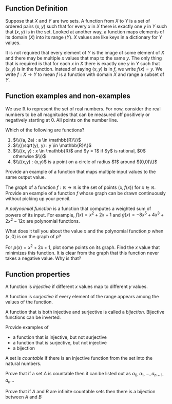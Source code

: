 ## Function Definition

Suppose that $X$ and $Y$ are two sets.  A function from $X$ to $Y$ is a set of ordered pairs $(x,y)$ such that for every $x$ in $X$ there is exactly one $y$ in $Y$ such that $(x,y)$ is in the set.  Looked at another way, a function maps elements of its domain ($X$) into its range ($Y$). $X$ values are like keys in a dictionary for $Y$ values.

It is not required that every element of $Y$ is the image of some element of $X$ and there may be multiple $x$ values that map to the same $y$.  The only thing that is required is that for each $x$ in $X$ there is exactly one $y$ in $Y$ such that $(x,y)$ is in the function.  Instead of saying $(x,y)$ is in $f$, we write $f(x) = y$. We write $f : X \to Y$ to mean $f$ is a function with domain $X$ and range a subset of $Y$.

## Function examples and non-examples

We use $\mathbb{R}$ to represent the set of real numbers. For now, consider the real numbers to be all magnitudes
that can be measured off positively or negatively starting at 0.  All points on the number line.

Which of the following are functions?
 1. $\\{(a, 2a) : a \in \mathbb{R}\\}$
 2. $\\{(\sqrt(y), y) : y \in \mathbb{R}\\}$
 3. $\\{(x, y) : x \in \mathbb{R}$ and $y = 1$ if $y$ is rational, $0$ otherwise $\\}$
 4. $\\{(x,y) : (x,y)$ is a point on a circle of radius $1$ around $(0,0)\\}$

Provide an example of a function that maps multiple input values to the same output value.

The *graph* of a function $f:\mathbb{R} \to \mathbb{R}$ is the set of points $(x,f(x))$ for $x \in \mathbb{R}$.
Provide an example of a function $f$ whose graph can be drawn continuously without picking up your pencil.

A *polynomial function* is a function that computes a weighted sum of powers of its input.  For example, 
$f(x) = x^2 + 2x + 1$ and $g(x) = -8x^5 + 4x^3 + 2x^2 - 12x$ are polynomial functions. 

What does it tell you about the value $x$ and the polynomial function $p$ when $(x,0)$ is on the graph of $p$?

For $p(x) = x^2 + 2x + 1$, plot some points on its graph. Find the $x$ value that minimizes this function. 
It is clear from the graph that this function never takes a negative value.  Why is that?


## Function properties
A function is *injective* if different $x$ values map to different $y$ values.

A function is *surjective* if every element of the range appears among the values of the function.

A function that is both injective and surjective is called a *bijection*.  Bijective functions can be inverted. 

Provide examples of 
 * a function that is injective, but not surjective
 * a function that is surjective, but not injective
 * a bijection

A set is *countable* if there is an injective function from the set into the natural numbers.

Prove that if a set $A$ is countable then it can be listed out as $a_0, a_1, ... , a_{n-1}, a_n ...$

Prove that if $A$ and $B$ are infinite countable sets then there is a bijection between $A$ and $B$





